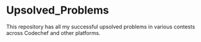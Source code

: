 # Upsolved_Problems
This repository has all my successful upsolved problems in various contests across Codechef and other platforms. 

